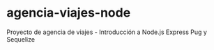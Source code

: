 # agencia-viajes-node
Proyecto de agencia de viajes - Introducción a Node.js Express Pug y Sequelize
